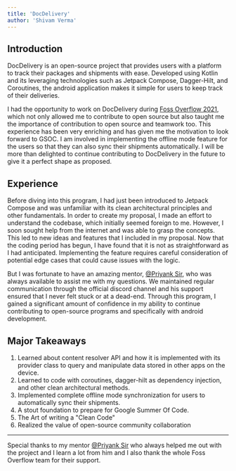 ```yaml
---
title: 'DocDelivery'
author: 'Shivam Verma'
---
```


## Introduction

DocDelivery is an open-source project that provides users with a platform to track their packages and shipments with ease. Developed using Kotlin and its leveraging technologies such as Jetpack Compose, Dagger-Hilt, and Coroutines, the android application makes it simple for users to keep track of their deliveries.

I had the opportunity to work on DocDelivery during [Foss Overflow 2021](https://fossoverflow.dev/), which not only allowed me to contribute to open source but also taught me the importance of contribution to open source and teamwork too. This experience has been very enriching and has given me the motivation to look forward to GSOC. I am involved in implementing the offline mode feature for the users so that they can also sync their shipments automatically. I will be more than delighted to continue contributing to DocDelivery in the future to give it a perfect shape as proposed. 

## Experience

Before diving into this program, I had just been introduced to Jetpack Compose and was unfamiliar with its clean architectural principles and other fundamentals. In order to create my proposal, I made an effort to understand the codebase, which initially seemed foreign to me. However, I soon sought help from the internet and was able to grasp the concepts. This led to new ideas and features that I included in my proposal. Now that the coding period has begun, I have found that it is not as straightforward as I had anticipated. Implementing the feature requires careful consideration of potential edge cases that could cause issues with the logic.

But I was fortunate to have an amazing mentor, [@Priyank Sir](https://github.com/shankarpriyank), who was always available to assist me with my questions. We maintained regular communication through the official discord channel and his support ensured that I never felt stuck or at a dead-end. Through this program, I gained a significant amount of confidence in my ability to continue contributing to open-source programs and specifically with android development.

## Major Takeaways

1. Learned about content resolver API and how it is implemented with its provider class to query and manipulate data stored in other apps on the device.
2. Learned to code with coroutines, dagger-hilt as dependency injection, and other clean architectural methods.
3. Implemented complete offline mode synchronization for users to automatically sync their shipments.
4. A stout foundation to prepare for Google Summer Of Code.
5. The Art of writing a "Clean Code"
6. Realized the value of open-source community collaboration

---

Special thanks to my mentor [@Priyank Sir](https://github.com/shankarpriyank) who always helped me out with the project and I learn a lot from him and I also thank the whole Foss Overflow team for their support.
